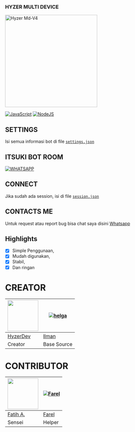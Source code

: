 
### HYZER MULTI DEVICE
<img src="https://telegra.ph/file/1f459d3687bb2b2164c0c.jpg" alt="Hyzer Md-V4" width="300" />

[![JavaScript](https://img.shields.io/badge/JavaScript-d6cc0f?style=for-the-badge&logo=javascript&logoColor=white)](https://javascript.com) [![NodeJS](https://img.shields.io/badge/Node.js-43853D?style=for-the-badge&logo=node.js&logoColor=white)](https://nodejs.org/)

## SETTINGS

Isi semua informasi bot di file [`settings.json`](https://github.com/Hyzerr/Hyzer-MD-V4/blob/master/global/settings.json)<br />

## ITSUKI BOT ROOM
[![WHATSAPP](https://img.shields.io/badge/WhatsApp%20Group-25D366?style=for-the-badge&logo=whatsapp&logoColor=white)](https://chat.whatsapp.com/IxBejqgYlXKENKPJsF7EOP) 

## CONNECT

Jika sudah ada session, isi di file [`session.json`](https://github.com/Hyzerr/Hyzer-MD-V4/blob/main/system/connect/session.json)<br />

## CONTACTS ME

Untuk request atau report bug bisa chat saya disini [Whatsapp](https://wa.me/6287768886148)

## Highlights

-   [x] Simple Penggunaan,
-   [x] Mudah digunakan,
-   [x] Stabil,
-   [x] Dan ringan

# CREATOR 
<a href="http://github.com/Hyzerr"><img src="http://github.com/Hyzerr.png?size=100" width="100" height="100"></a> | [![helga](http://github.com/ilmanhdyt.png?size=100)](http://github.com/ilmanhdyt)
----|----
[HyzerDev](http://github.com/Hyzerr) | [Ilman](http://github.com/ilmanhdyt)
Creator | Base Source

# CONTRIBUTOR 
<a href="http://github.com/FatihArridho"><img src="http://github.com/FatihArridho.png?size=100" width="100" height="100"></a> | [![Farel](http://github.com/rlxfly.png?size=100)](http://github.com/rlxfly)
----|----
[Fatih A.](http://github.com/FatihArridho) | [Farel](http://github.com/rlxfly)
Sensei | Helper
